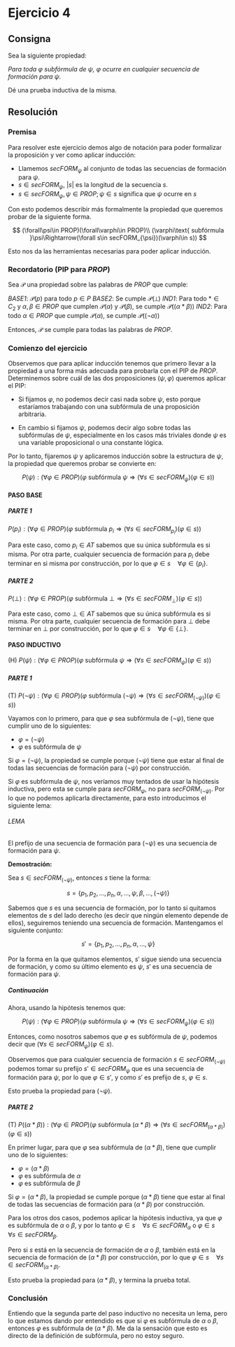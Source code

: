 # Ejercicio 4

## Consigna

Sea la siguiente propiedad:

*Para toda $\varphi$ subfórmula de $\psi$, $\varphi$ ocurre en cualquier secuencia de formación para $\psi$.*

Dé una prueba inductiva de la misma.

## Resolución

### Premisa

Para resolver este ejercicio demos algo de notación para poder formalizar la proposición y ver como aplicar inducción:

- Llamemos $secFORM_{\psi}$ al conjunto de todas las secuencias de formación para $\psi$.
- $s\in secFORM_{\psi}$, $|s|$ es la longitud de la secuencia $s$.
- $s\in secFORM_{\psi},\psi\in PROP;\psi\in s$ significa que $\psi$ ocurre en $s$

Con esto podemos describir más formalmente la propiedad que queremos probar de la siguiente forma.

$$
(\forall\psi\in PROP)(\forall\varphi\in PROP)\\
(\varphi\text{ subfórmula }\psi\Rightarrow(\forall s\in secFORM_{\psi})(\varphi\in s))
$$

Esto nos da las herramientas necesarias para poder aplicar inducción.

### Recordatorio (PIP para $PROP$)

Sea $\mathcal{P}$ una propiedad sobre las palabras de $PROP$ que cumple:

*BASE1*: $\mathcal{P}(p)$ para todo $p\in P$
*BASE2*: Se cumple $\mathcal{P}(\bot)$
*IND1*: Para todo $*\in C_2$ y $\alpha,\beta\in PROP$ que cumplen $\mathcal{P}(\alpha)$ y $\mathcal{P}(\beta)$, se cumple $\mathcal{P}((\alpha * \beta))$
*IND2*: Para todo $\alpha\in PROP$ que cumple $\mathcal{P}(\alpha)$, se cumple $\mathcal{P}((\neg\alpha))$

Entonces, $\mathcal{P}$ se cumple para todas las palabras de $PROP$.

### Comienzo del ejercicio

Observemos que para aplicar inducción tenemos que primero llevar a la propiedad a una forma más adecuada para probarla con el PIP de $PROP$. Determinemos sobre cuál de las dos proposiciones ($\psi, \varphi$) queremos aplicar el PIP:

- Si fijamos $\varphi$, no podemos decir casi nada sobre $\psi$, esto porque estaríamos trabajando con una subfórmula de una proposición arbitraria.

- En cambio si fijamos $\psi$, podemos decir algo sobre todas las subfórmulas de $\psi$, especialmente en los casos más triviales donde $\psi$ es una variable proposicional o una constante lógica.

Por lo tanto, fijaremos $\psi$ y aplicaremos inducción sobre la estructura de $\psi$, la propiedad que queremos probar se convierte en:

$$
P(\psi):(\forall\varphi\in PROP)(\varphi\text{ subfórmula }\psi\Rightarrow(\forall s\in secFORM_{\psi})(\varphi\in s))
$$

#### PASO BASE

##### PARTE 1

$P(p_i): (\forall\varphi\in PROP)(\varphi\text{ subfórmula }p_i\Rightarrow(\forall s\in secFORM_{p_i})(\varphi\in s))$

Para este caso, como $p_i\in AT$ sabemos que su única subfórmula es si misma.
Por otra parte, cualquier secuencia de formación para $p_i$ debe terminar en si misma por construcción, por lo que $\varphi\in s\quad\forall\varphi\in\{p_i\}$.

##### PARTE 2

$P(\bot): (\forall\varphi\in PROP)(\varphi\text{ subfórmula }\bot\Rightarrow(\forall s\in secFORM_{\bot})(\varphi\in s))$

Para este caso, como $\bot\in AT$ sabemos que su única subfórmula es si misma.
Por otra parte, cualquier secuencia de formación para $\bot$ debe terminar en $\bot$ por construcción, por lo que $\varphi\in s\quad\forall\varphi\in\{\bot\}$.

#### PASO INDUCTIVO

(H) $P(\psi): (\forall\varphi\in PROP)(\varphi\text{ subfórmula }\psi\Rightarrow(\forall s\in secFORM_{\psi})(\varphi\in s))$

##### PARTE 1

(T) $P(\neg\psi): (\forall\varphi\in PROP)(\varphi\text{ subfórmula }(\neg\psi)\Rightarrow(\forall s\in secFORM_{(\neg\psi)})(\varphi\in s))$

Vayamos con lo primero, para que $\varphi$ sea subfórmula de $(\neg\psi)$, tiene que cumplir uno de lo siguientes:

- $\varphi = (\neg\psi)$
- $\varphi$ es subfórmula de $\psi$

Si $\varphi = (\neg\psi)$, la propiedad se cumple porque $(\neg\psi)$ tiene que estar al final de todas las secuencias de formación para $(\neg\psi)$ por construcción.

Si $\varphi$ es subfórmula de $\psi$, nos veríamos muy tentados de usar la hipótesis inductiva, pero esta se cumple para $secFORM_{\psi}$, no para $secFORM_{(\neg\psi)}$. Por lo que no podemos aplicarla directamente, para esto introducimos el siguiente lema:

###### LEMA

El prefijo de una secuencia de formación para $(\neg\psi)$ es una secuencia de formación para $\psi$.

**Demostración:**

Sea $s\in secFORM_{(\neg\psi)}$, entonces $s$ tiene la forma:

$$
s = \{p_1,p_2,\ldots,p_n,\alpha,\ldots,\psi,\beta,\ldots,(\neg\psi)\}
$$

Sabemos que $s$ es una secuencia de formación, por lo tanto si quitamos elementos de $s$ del lado derecho (es decir que ningún elemento depende de ellos), seguiremos teniendo una secuencia de formación. Mantengamos el siguiente conjunto:

$$
s' = \{p_1,p_2,\ldots,p_n,\alpha,\ldots,\psi\}
$$

Por la forma en la que quitamos elementos, $s'$ sigue siendo una secuencia de formación, y como su último elemento es $\psi$, $s'$ es una secuencia de formación para $\psi$.

##### Continuación

Ahora, usando la hipótesis tenemos que:

$$P(\psi): (\forall\varphi\in PROP)(\varphi\text{ subfórmula }\psi\Rightarrow(\forall s\in secFORM_{\psi})(\varphi\in s))$$

Entonces, como nosotros sabemos que $\varphi$ es subfórmula de $\psi$, podemos decir que $(\forall s\in secFORM_{\psi})(\varphi\in s)$.

Observemos que para cualquier secuencia de formación $s\in secFORM_{(\neg\psi)}$ podemos tomar su prefijo $s'\in secFORM_{\psi}$ que es una secuencia de formación para $\psi$, por lo que $\varphi\in s'$, y como $s'$ es prefijo de $s$, $\varphi\in s$. 

Esto prueba la propiedad para $(\neg\psi)$.

##### PARTE 2

(T) $P((\alpha*\beta)): (\forall\varphi\in PROP)(\varphi\text{ subfórmula }(\alpha*\beta)\Rightarrow(\forall s\in secFORM_{(\alpha*\beta)})(\varphi\in s))$

En primer lugar, para que $\varphi$ sea subfórmula de $(\alpha*\beta)$, tiene que cumplir uno de lo siguientes:

- $\varphi = (\alpha*\beta)$
- $\varphi$ es subfórmula de $\alpha$
- $\varphi$ es subfórmula de $\beta$

Si $\varphi = (\alpha*\beta)$, la propiedad se cumple porque $(\alpha*\beta)$ tiene que estar al final de todas las secuencias de formación para $(\alpha*\beta)$ por construcción.

Para los otros dos casos, podemos aplicar la hipótesis inductiva, ya que $\varphi$ es subfórmula de $\alpha$ o $\beta$, y por lo tanto $\varphi\in s\quad\forall s\in secFORM_{\alpha}$ o $\varphi\in s\quad\forall s\in secFORM_{\beta}$.

Pero si $s$ está en la secuencia de formación de $\alpha$ o $\beta$, también está en la secuencia de formación de $(\alpha*\beta)$ por construcción, por lo que $\varphi\in s\quad\forall s\in secFORM_{(\alpha*\beta)}$.

Esto prueba la propiedad para $(\alpha*\beta)$, y termina la prueba total.

### Conclusión

Entiendo que la segunda parte del paso inductivo no necesita un lema, pero lo que estamos dando por entendido es que si $\varphi$ es subfórmula de $\alpha$ o $\beta$, entonces $\varphi$ es subfórmula de $(\alpha*\beta)$. Me da la sensación que esto es directo de la definición de subfórmula, pero no estoy seguro.